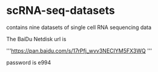 # scRNA-seq-datasets
contains nine datasets of single cell RNA sequencing data

The BaiDu Netdisk url is

'''https://pan.baidu.com/s/17rPfj_wvv3NECIYM5FX3WQ '''

password is e994 
